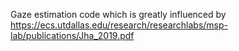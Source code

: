 Gaze estimation code which is greatly influenced by https://ecs.utdallas.edu/research/researchlabs/msp-lab/publications/Jha_2019.pdf
